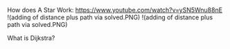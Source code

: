 How does A Star Work: 
    https://www.youtube.com/watch?v=ySN5Wnu88nE
    !(adding of distance plus path via solved.PNG)
    !(adding of distance plus path via solved.PNG)

What is Dijkstra?